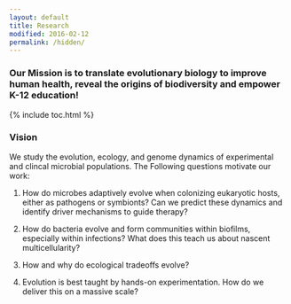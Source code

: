 ```yaml
---
layout: default
title: Research
modified: 2016-02-12
permalink: /hidden/
---
```


### Our Mission is to translate evolutionary biology to improve human health, reveal the origins of biodiversity and empower K-12 education!

{% include toc.html %}

### Vision

We study the evolution, ecology, and genome dynamics of experimental and clincal microbial populations.  The Following questions motivate our work:

1)  How do microbes adaptively evolve when colonizing eukaryotic hosts, either as
    pathogens or symbionts? Can we predict these dynamics and identify driver
    mechanisms to guide therapy?

2)  How do bacteria evolve and form communities within biofilms, especially within
    infections? What does this teach us about nascent multicellularity?
    
3)  How and why do ecological tradeoffs evolve?

4)  Evolution is best taught by hands-on experimentation. How do we deliver this on a
    massive scale?
